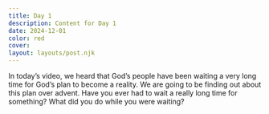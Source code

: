 ```yaml
---
title: Day 1
description: Content for Day 1
date: 2024-12-01
color: red
cover: 
layout: layouts/post.njk
---
```


In today’s video, we heard that God’s people have been waiting a very long time for God’s plan to become a reality. We are going to be finding out about this plan over advent. 
Have you ever had to wait a really long time for something? What did you do while you were waiting? 
